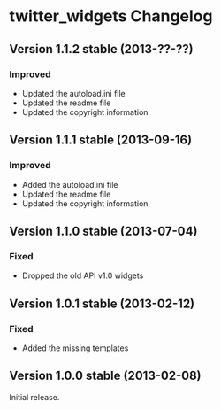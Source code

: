 twitter_widgets Changelog
=========================

Version 1.1.2 stable (2013-??-??)
---------------------------------

### Improved
- Updated the autoload.ini file
- Updated the readme file
- Updated the copyright information


Version 1.1.1 stable (2013-09-16)
---------------------------------

### Improved
- Added the autoload.ini file
- Updated the readme file
- Updated the copyright information


Version 1.1.0 stable (2013-07-04)
---------------------------------

### Fixed
- Dropped the old API v1.0 widgets


Version 1.0.1 stable (2013-02-12)
---------------------------------

### Fixed
- Added the missing templates


Version 1.0.0 stable (2013-02-08)
---------------------------------

Initial release.